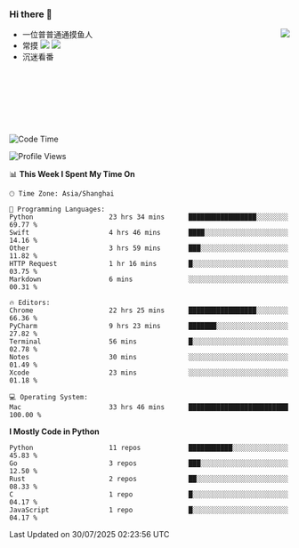 ### Hi there 👋


<a href="https://github.com/yanlc39">
  <img align="right" src="https://github-readme-stats.vercel.app/api?username=yanlc39&show_icons=true&hide_border=true&icon_color=586069&title_color=a0a9af">
</a>

- 一位普普通通摸鱼人
- 常摸 ![](https://img.shields.io/badge/-Python-3e74a2?style=flat-square&logo=Python&logoColor=fff) ![](https://img.shields.io/badge/-C%2B%2B-brightgreen?style=flat-square)
- 沉迷看番



<br><br><br><br><br><br>


<!--START_SECTION:waka-->
![Code Time](http://img.shields.io/badge/Code%20Time-1%2C488%20hrs%203%20mins-blue)

![Profile Views](http://img.shields.io/badge/Profile%20Views-0-blue)

📊 **This Week I Spent My Time On** 

```text
🕑︎ Time Zone: Asia/Shanghai

💬 Programming Languages: 
Python                   23 hrs 34 mins      █████████████████░░░░░░░░   69.77 % 
Swift                    4 hrs 46 mins       ████░░░░░░░░░░░░░░░░░░░░░   14.16 % 
Other                    3 hrs 59 mins       ███░░░░░░░░░░░░░░░░░░░░░░   11.82 % 
HTTP Request             1 hr 16 mins        █░░░░░░░░░░░░░░░░░░░░░░░░   03.75 % 
Markdown                 6 mins              ░░░░░░░░░░░░░░░░░░░░░░░░░   00.31 % 

🔥 Editors: 
Chrome                   22 hrs 25 mins      █████████████████░░░░░░░░   66.36 % 
PyCharm                  9 hrs 23 mins       ███████░░░░░░░░░░░░░░░░░░   27.82 % 
Terminal                 56 mins             █░░░░░░░░░░░░░░░░░░░░░░░░   02.78 % 
Notes                    30 mins             ░░░░░░░░░░░░░░░░░░░░░░░░░   01.49 % 
Xcode                    23 mins             ░░░░░░░░░░░░░░░░░░░░░░░░░   01.18 % 

💻 Operating System: 
Mac                      33 hrs 46 mins      █████████████████████████   100.00 % 
```

**I Mostly Code in Python** 

```text
Python                   11 repos            ███████████░░░░░░░░░░░░░░   45.83 % 
Go                       3 repos             ███░░░░░░░░░░░░░░░░░░░░░░   12.50 % 
Rust                     2 repos             ██░░░░░░░░░░░░░░░░░░░░░░░   08.33 % 
C                        1 repo              █░░░░░░░░░░░░░░░░░░░░░░░░   04.17 % 
JavaScript               1 repo              █░░░░░░░░░░░░░░░░░░░░░░░░   04.17 % 
```




 Last Updated on 30/07/2025 02:23:56 UTC
<!--END_SECTION:waka-->
